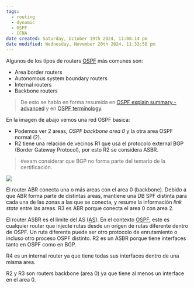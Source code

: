 ```yaml
---
tags:
  - routing
  - dynamic
  - OSPF
  - CCNA
date created: Saturday, October 19th 2024, 11:08:14 pm
date modified: Wednesday, November 20th 2024, 11:33:50 pm
---
```

Algunos de los tipos de routers [OSPF](OSPF.md) más comunes son:
- Area border routers 
- Autonomous system boundary routers 
- Internal routers 
- Backbone routers 

> De esto se hablo en forma resumida en [OSPF explain summary - advanced](OSPF%20explain%20summary%20-%20advanced.md) y en [OSPF terminology](OSPF%20terminology.md). 

En la imagen de abajo vemos una red OSPF basica:
- Podemos ver 2 areas, _OSPF backbone area 0_ y la otra area OSPF normal (2). 
- R2 tiene una relación de vecinos R1 que usa el protocolo external BGP (Border Gateway Protocol), por esto R2 se considera ASBR.

> #exam considerar que BGP no forma parte del temario de la certificación.

![](16-5-scaled.jpg)

El router ABR conecta una o más areas con el area 0 (backbone). Debido a que ABR forma parte de distintas areas, mantiene una DB SPF distinta para cada una de las zonas a las que se conecta, y resume la información _link state_ entre las areas. R3 es ABR porque conecta el area 0 con area 2. 

El router ASBR es el limite del AS ([AS](AS.md)). En el contexto [OSPF](OSPF.md), este es cualquier router que injecte rutas desde un origen de rutas diferente dentro de OSPF. Un ruta diferente puede ser otro protocolo de enrutamiento o incluso otro proceso OSPF distinto.  R2 es un ASBR porque tiene interfaces tanto en OSPF como en BGP. 

R4 es un internal router ya que tiene todas sus interfaces dentro de una misma area. 

R2 y R3 son routers backbone (area 0) ya que tiene al menos un interface en el area 0. 